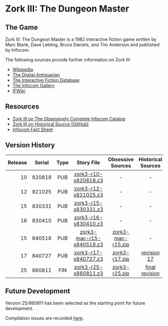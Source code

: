 # Zork III: The Dungeon Master

## The Game

Zork III: The Dungeon Master is a 1982 interactive fiction game written by Marc Blank, Dave Lebling, Bruce Daniels, and Tim Anderson and published by Infocom.

The following sources provide further information on Zork III:

* [Wikipedia](https://en.wikipedia.org/wiki/Zork_III)
* [The Digital Antiquarian](https://www.filfre.net/2012/09/zork-iii-part-1/)
* [The Interactive Fiction Database](https://ifdb.tads.org/viewgame?id=vrsot1zgy1wfcdru)
* [The Infocom Gallery](https://gallery.guetech.org/zork3/zork3.html)
* [IFWiki](http://www.ifwiki.org/index.php/Zork_III)

## Resources

* [Zork III on The Obsessively Complete Infocom Catalog](https://eblong.com/infocom/#zork3)
* [Zork III on Historical Source (GitHub)](https://github.com/historicalsource/zork3)
* [Infocom Fact Sheet](http://pdd.if-legends.org/infocom/fact-sheet.txt)

## Version History

| Release | Serial | Type | Story File                 | Obsessive Sources   | Historical Sources |
| -------:|:------:|:----:|:--------------------------:|:-------------------:|:------------------:|
|      10 | 820818 |  PUB |     [zork3-r10-s820818.z3] |                   - |                  - |
|      12 | 821025 |  PUB |     [zork3-r12-s821025.z3] |                   - |                  - |
|      15 | 830331 |  PUB |     [zork3-r15-s830331.z3] |                   - |                  - |
|      16 | 830410 |  PUB |     [zork3-r16-s830410.z3] |                   - |                  - |
|      15 | 840518 |  PUB | [zork3-mac-r15-s840518.z3] | [zork3-mac-r15.zip] |                  - |
|      17 | 840727 |  PUB |     [zork3-r17-s840727.z3] |     [zork3-r17.zip] |      [revision 17] |
|      25 | 860811 |  FIN |     [zork3-r25-s860811.z3] |     [zork3-r25.zip] |   [final revision] |

[zork3-r10-s820818.z3]: https://eblong.com/infocom/gamefiles/zork3-r10-s820818.z3
[zork3-r12-s821025.z3]: https://eblong.com/infocom/gamefiles/zork3-r12-s821025.z3
[zork3-r15-s830331.z3]: https://eblong.com/infocom/gamefiles/zork3-r15-s830331.z3
[zork3-r16-s830410.z3]: https://eblong.com/infocom/gamefiles/zork3-r16-s830410.z3

[zork3-mac-r15-s840518.z3]: https://eblong.com/infocom/gamefiles/zork3-mac-r15-s840518.z3
[zork3-mac-r15.zip]: https://eblong.com/infocom/sources/zork3-mac-r15.zip

[zork3-r17-s840727.z3]: https://eblong.com/infocom/gamefiles/zork3-r17-s840727.z3
[zork3-r17.zip]: https://eblong.com/infocom/sources/zork3-r17.zip
[revision 17]: https://github.com/historicalsource/zork3/tree/1dfe76cfc7dab6379646dbd6d93af96fc17ed53e

[zork3-r25-s860811.z3]: https://eblong.com/infocom/gamefiles/zork3-r25-s860811.z3
[zork3-r25.zip]: https://eblong.com/infocom/sources/zork3-r25.zip
[final revision]: https://github.com/historicalsource/zork3/tree/34a2126fc82826e1261ade7d20dd1cf225e6a6a7

## Future Development

Version 25/860811 has been selected as the starting point for future development.

Compilation issues are recorded [here](https://github.com/the-infocom-files/zork3/issues/2).
